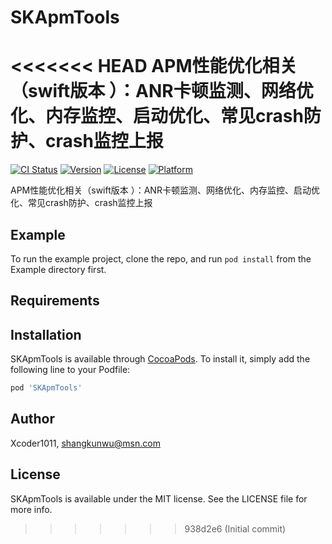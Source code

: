 # SKApmTools
<<<<<<< HEAD
APM性能优化相关（swift版本 ）：ANR卡顿监测、网络优化、内存监控、启动优化、常见crash防护、crash监控上报
=======

[![CI Status](https://img.shields.io/travis/Xcoder1011/SKApmTools.svg?style=flat)](https://travis-ci.org/Xcoder1011/SKApmTools)
[![Version](https://img.shields.io/cocoapods/v/SKApmTools.svg?style=flat)](https://cocoapods.org/pods/SKApmTools)
[![License](https://img.shields.io/cocoapods/l/SKApmTools.svg?style=flat)](https://cocoapods.org/pods/SKApmTools)
[![Platform](https://img.shields.io/cocoapods/p/SKApmTools.svg?style=flat)](https://cocoapods.org/pods/SKApmTools)

APM性能优化相关（swift版本 ）：ANR卡顿监测、网络优化、内存监控、启动优化、常见crash防护、crash监控上报


## Example

To run the example project, clone the repo, and run `pod install` from the Example directory first.

## Requirements

## Installation

SKApmTools is available through [CocoaPods](https://cocoapods.org). To install
it, simply add the following line to your Podfile:

```ruby
pod 'SKApmTools'
```

## Author

Xcoder1011, shangkunwu@msn.com

## License

SKApmTools is available under the MIT license. See the LICENSE file for more info.
>>>>>>> 938d2e6 (Initial commit)
